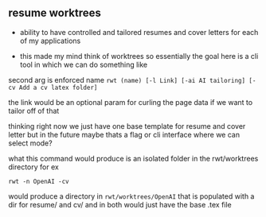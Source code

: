 ## resume worktrees 

- ability to have controlled and tailored resumes and cover letters for each of my applications

- this made my mind think of worktrees so essentially the goal here is a cli tool in which we can do something like 

second arg is enforced name 
`rwt (name) [-l Link] [-ai AI tailoring] [-cv Add a cv latex folder]`

the link would be an optional param for curling the page data if we want to tailor off of that

thinking right now we just have one base template for resume and cover letter but in the future maybe thats a flag or cli interface where we can select mode?

what this command would produce is an isolated folder in the rwt/worktrees directory for ex 

`rwt -n OpenAI -cv`

would produce a directory in `rwt/worktrees/OpenAI` that is populated with a dir for resume/ and cv/ and in both would just have the base .tex file 
